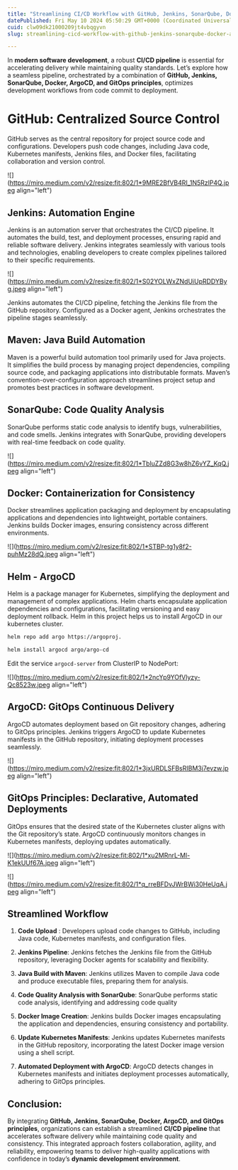 ```yaml
---
title: "Streamlining CI/CD Workflow with GitHub, Jenkins, SonarQube, Docker, ArgoCD, and GitOps"
datePublished: Fri May 10 2024 05:50:29 GMT+0000 (Coordinated Universal Time)
cuid: clw09dk21000209jt4vbqgyvn
slug: streamlining-cicd-workflow-with-github-jenkins-sonarqube-docker-argocd-and-gitops

---
```



In **modern software development**, a robust **CI/CD pipeline** is essential for accelerating delivery while maintaining quality standards. Let’s explore how a seamless pipeline, orchestrated by a combination of **GitHub, Jenkins, SonarQube, Docker, ArgoCD, and GitOps principles**, optimizes development workflows from code commit to deployment.

# **GitHub: Centralized Source Control**

GitHub serves as the central repository for project source code and configurations. Developers push code changes, including Java code, Kubernetes manifests, Jenkins files, and Docker files, facilitating collaboration and version control.

![](https://miro.medium.com/v2/resize:fit:802/1*9MRE2BfVB4RI_1N5RzlP4Q.jpeg align="left")

## **Jenkins: Automation Engine**

Jenkins is an automation server that orchestrates the CI/CD pipeline. It automates the build, test, and deployment processes, ensuring rapid and reliable software delivery. Jenkins integrates seamlessly with various tools and technologies, enabling developers to create complex pipelines tailored to their specific requirements.

![](https://miro.medium.com/v2/resize:fit:802/1*S02YOLWxZNdUiUpRDDYByg.jpeg align="left")

Jenkins automates the CI/CD pipeline, fetching the Jenkins file from the GitHub repository. Configured as a Docker agent, Jenkins orchestrates the pipeline stages seamlessly.

## **Maven: Java Build Automation**

Maven is a powerful build automation tool primarily used for Java projects. It simplifies the build process by managing project dependencies, compiling source code, and packaging applications into distributable formats. Maven’s convention-over-configuration approach streamlines project setup and promotes best practices in software development.

## **SonarQube: Code Quality Analysis**

SonarQube performs static code analysis to identify bugs, vulnerabilities, and code smells. Jenkins integrates with SonarQube, providing developers with real-time feedback on code quality.

![](https://miro.medium.com/v2/resize:fit:802/1*TbluZZd8G3w8hZ6vYZ_KqQ.jpeg align="left")

## **Docker: Containerization for Consistency**

Docker streamlines application packaging and deployment by encapsulating applications and dependencies into lightweight, portable containers. Jenkins builds Docker images, ensuring consistency across different environments.

![](https://miro.medium.com/v2/resize:fit:802/1*STBP-tg1y8f2-puhMz28dQ.jpeg align="left")

## **Helm - ArgoCD**

Helm is a package manager for Kubernetes, simplifying the deployment and management of complex applications. Helm charts encapsulate application dependencies and configurations, facilitating versioning and easy deployment rollback. Helm in this project helps us to install ArgoCD in our kubernetes cluster.

```bash
helm repo add argo https://argoproj.
```

```bash
helm install argocd argo/argo-cd
```

Edit the service `argocd-server` from ClusterIP to NodePort:

![](https://miro.medium.com/v2/resize:fit:802/1*2ncYp9YOfVlyzy-Qc8523w.jpeg align="left")

## **ArgoCD: GitOps Continuous Delivery**

ArgoCD automates deployment based on Git repository changes, adhering to GitOps principles. Jenkins triggers ArgoCD to update Kubernetes manifests in the GitHub repository, initiating deployment processes seamlessly.

![](https://miro.medium.com/v2/resize:fit:802/1*3jxURDLSFBsRIBM3j7evzw.jpeg align="left")

## **GitOps Principles: Declarative, Automated Deployments**

GitOps ensures that the desired state of the Kubernetes cluster aligns with the Git repository’s state. ArgoCD continuously monitors changes in Kubernetes manifests, deploying updates automatically.

![](https://miro.medium.com/v2/resize:fit:802/1*xu2MRnrL-Ml-K1ekUUf67A.jpeg align="left")

![](https://miro.medium.com/v2/resize:fit:802/1*q_rreBFDvJWrBWi30HeUqA.jpeg align="left")

## **Streamlined Workflow**

1. **Code Upload** : Developers upload code changes to GitHub, including Java code, Kubernetes manifests, and configuration files.
    
2. **Jenkins Pipeline**: Jenkins fetches the Jenkins file from the GitHub repository, leveraging Docker agents for scalability and flexibility.
    
3. **Java Build with Maven**: Jenkins utilizes Maven to compile Java code and produce executable files, preparing them for analysis.
    
4. **Code Quality Analysis with SonarQube**: SonarQube performs static code analysis, identifying and addressing code quality
    
5. **Docker Image Creation**: Jenkins builds Docker images encapsulating the application and dependencies, ensuring consistency and portability.
    
6. **Update Kubernetes Manifests**: Jenkins updates Kubernetes manifests in the GitHub repository, incorporating the latest Docker image version using a shell script.
    
7. **Automated Deployment with ArgoCD**: ArgoCD detects changes in Kubernetes manifests and initiates deployment processes automatically, adhering to GitOps principles.
    

## **Conclusion:**

By integrating **GitHub, Jenkins, SonarQube, Docker, ArgoCD, and GitOps principles**, organizations can establish a streamlined **CI/CD pipeline** that accelerates software delivery while maintaining code quality and consistency. This integrated approach fosters collaboration, agility, and reliability, empowering teams to deliver high-quality applications with confidence in today’s **dynamic development environment**.